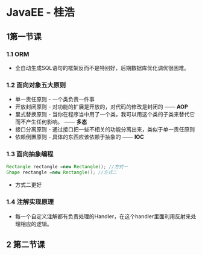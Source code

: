 # JavaEE - 桂浩

## 1第一节课

### 1.1 ORM

* 全自动生成SQL语句的框架反而不是特别好，后期数据库优化调优很困难。

### 1.2 面向对象五大原则

* 单一责任原则 - 一个类负责一件事
* 开放封闭原则 - 对功能的扩展是开放的，对代码的修改是封闭的 —— **AOP**
* 里式替换原则 - 当你在程序当中用了一个类，我可以用这个类的子类来替代它而不产生任何影响。 —— **多态**
* 接口分离原则 - 通过接口把一些不相关的功能分离出来，类似于单一责任原则
* 依赖倒置原则 - 具体的东西应该依赖于抽象的 —— **IOC**

### 1.3 面向抽象编程

```java
Rectangle rectangle =new Rectangle(); //方式一
Shape rectangle =new Rectangle(); //方式二
```

* 方式二更好

### 1.4 注解实现原理

* 每一个自定义注解都有负责处理的Handler，在这个handler里面利用反射来处理相应的逻辑。

## 2 第二节课

